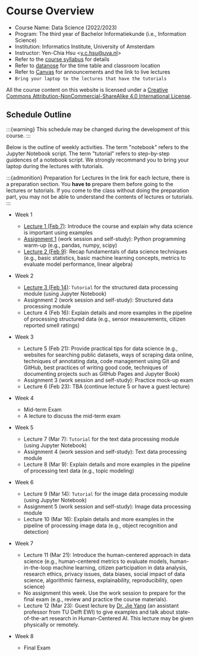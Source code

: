 # Course Overview

- Course Name: Data Science (2022/2023)
- Program: The third year of Bachelor Informatiekunde (i.e., Information Science)
- Institution: Informatics Institute, University of Amsterdam
- Instructor: Yen-Chia Hsu \<y.c.hsu@uva.nl\>
- Refer to the [course syllabus](syllabus) for details
- Refer to [datanose](https://datanose.nl/) for the time table and classroom location
- Refer to [Canvas](https://canvas.uva.nl/) for announcements and the link to live lectures
- `Bring your laptop to the lectures that have the tutorials`

All the course content on this website is licensed under a [Creative Commons Attribution-NonCommercial-ShareAlike 4.0 International License](http://creativecommons.org/licenses/by-nc-sa/4.0/).

## Schedule Outline

:::{warning}
This schedule may be changed during the development of this course.
:::

Below is the outline of weekly activities.
The term "notebook" refers to the Jupyter Notebook script.
The term "tutorial" refers to step-by-step guidences of a notebook script.
We strongly recommand you to bring your laptop during the lectures with tutorials.

:::{admonition} Preparation for Lectures
In the link for each lecture, there is a preparation section.
You **have to** prepare them before going to the lectures or tutorials.
If you come to the class without doing the preparation part, you may not be able to understand the contents of lectures or tutorials.
:::

- Week 1
  - [Lecture 1 (Feb 7)](lectures/lec-1): Introduce the course and explain why data science is important using examples
  - [Assignment 1](others/warm-up) (work session and self-study): Python programming warm-up (e.g., pandas, numpy, scipy)
  - [Lecture 2 (Feb 9)](lectures/lec-2): Recap fundamentals of data science techniques (e.g., basic statistics, basic machine learning concepts, metrics to evaluate model performance, linear algebra)
- Week 2
  - [Lecture 3 (Feb 14)](modules/structured-data/overview-structured-data): `Tutorial` for the structured data processing module (using Jupyter Notebook)
  - Assignment 2 (work session and self-study): Structured data processing module
  - Lecture 4 (Feb 16): Explain details and more examples in the pipeline of processing structured data (e.g., sensor measurements, citizen reported smell ratings)
- Week 3
  - Lecture 5 (Feb 21): Provide practical tips for data science (e.g., websites for searching public datasets, ways of scraping data online, techniques of annotating data,     code management using Git and GitHub, best practices of writing good code, techniques of documenting projects such as GitHub Pages and Jupyter Book)
  - Assignment 3 (work session and self-study): Practice mock-up exam
  - Lecture 6 (Feb 23): TBA (continue lecture 5 or have a guest lecture)
- Week 4
  - Mid-term Exam
  - A lecture to discuss the mid-term exam
- Week 5
  - Lecture 7 (Mar 7): `Tutorial` for the text data processing module (using Jupyter Notebook)
  - Assignment 4 (work session and self-study): Text data processing module
  - Lecture 8 (Mar 9): Explain details and more examples in the pipeline of processing text data (e.g., topic modeling)
- Week 6
  
  - Lecture 9 (Mar 14): `Tutorial` for the image data processing module (using Jupyter Notebook)
  - Assignment 5 (work session and self-study): Image data processing module
  - Lecture 10 (Mar 16): Explain details and more examples in the pipeline of processing image data (e.g., object recognition and detection)
- Week 7
  - Lecture 11 (Mar 21): Introduce the human-centered approach in data science (e.g., human-centered metrics to evaluate models, human-in-the-loop machine learning, citizen participation in data analysis, research ethics, privacy issues, data biases, social impact of data science, algorithmic fairness, explainability, reproducibility, open science)
  - No assignment this week. Use the work session to prepare for the final exam (e.g., review and practice the course materials).
  - Lecture 12 (Mar 23): Guest lecture by [Dr. Jie Yang](https://yangjiera.github.io) (an assistant professor from TU Delft EWI) to give examples and talk about state-of-the-art research in Human-Centered AI. This lecture may be given physically or remotely.
- Week 8
  - Final Exam
